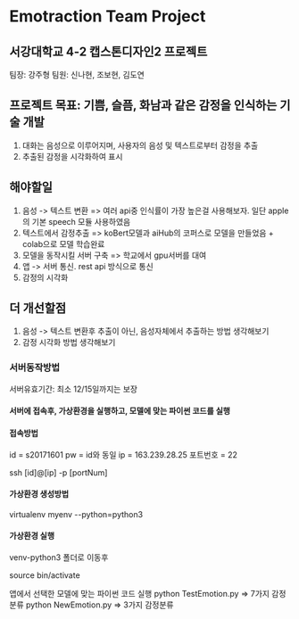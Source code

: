 # Emotraction Team Project

## 서강대학교 4-2 캡스톤디자인2 프로젝트

팀장: 강주형
팀원: 신나현, 조보현, 김도연

## 프로젝트 목표: 기쁨, 슬픔, 화남과 같은 감정을 인식하는 기술 개발

1. 대화는 음성으로 이루어지며, 사용자의 음성 및 텍스트로부터 감정을 추출
2. 추출된 감정을 시각화하여 표시

## 해야할일
1. 음성 -> 텍스트 변환 => 여러 api중 인식률이 가장 높은걸 사용해보자. 일단 apple의 기본 speech 모듈 사용하였음
2. 텍스트에서 감정추출 => koBert모델과 aiHub의 코퍼스로 모델을 만들었음 + colab으로 모델 학습완료
3. 모델을 동작시킬 서버 구축 => 학교에서 gpu서버를 대여
4. 앱 -> 서버 통신. rest api 방식으로 통신
5. 감정의 시각화

## 더 개선할점
1. 음성 -> 텍스트 변환후 추출이 아닌, 음성자체에서 추출하는 방법 생각해보기
2. 감정 시각화 방법 생각해보기


### 서버동작방법

서버유효기간:  최소 12/15일까지는 보장

#### 서버에 접속후, 가상환경을 실행하고, 모델에 맞는 파이썬 코드를 실행

#### 접속방법

id = s20171601
pw = id와 동일
ip = 163.239.28.25
포트번호 = 22

ssh [id]@[ip] -p [portNum]

#### 가상환경 생성방법

virtualenv myenv --python=python3

#### 가상환경 실행

venv-python3 폴더로 이동후

source bin/activate

앱에서 선택한 모델에 맞는 파이썬 코드 실행
python TestEmotion.py => 7가지 감정분류
python NewEmotion.py => 3가지 감정분류


